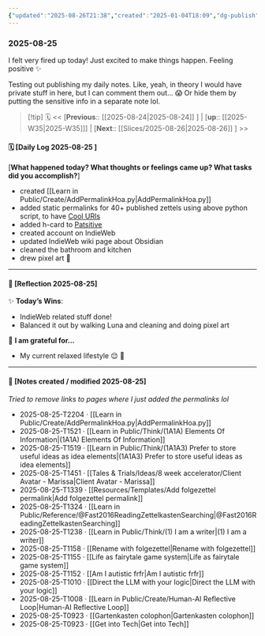 ```yaml
---
{"updated":"2025-08-26T21:38","created":"2025-01-04T18:09","dg-publish":true,"dg-permalink":"2025-08-25","dg-path":" Slice/2025-08-25.md","permalink":"/2025-08-25/","dgPassFrontmatter":true,"noteIcon":"1"}
---
```


### 2025-08-25

I felt very fired up today! Just excited to make things happen. Feeling positive ✨️ 

Testing out publishing my daily notes. Like, yeah, in theory I would have private stuff in here, but I can comment them out... 😱 Or hide them by putting the sensitive info in a separate note lol.  

> [!tip] 🗓
> << [**Previous**:: [[2025-08-24\|2025-08-24]] ] | [**up**:: [[2025-W35\|2025-W35]]] | [**Next**:: [[Slices/2025-08-26\|2025-08-26]] ] >>

#### 🗓️ [Daily Log 2025-08-25 ]
[**What happened today? What thoughts or feelings came up? What tasks did you accomplish?**]
- created [[Learn in Public/Create/AddPermalinkHoa.py\|AddPermalinkHoa.py]]
- added static permalinks for 40+ published zettels using above python script, to have [Cool URIs](https://www.w3.org/Provider/Style/URI)
- added h-card to [Patsitive](https://patsitive.co.nz )
- created account on IndieWeb 
- updated IndieWeb wiki page about Obsidian 
- cleaned the bathroom and kitchen 
- drew pixel art 🎨 


--- 
#### 🌙 [Reflection 2025-08-25]

✨ **Today’s Wins**:  
- IndieWeb related stuff done! 
- Balanced it out by walking Luna and cleaning and doing pixel art 

🌻 **I am grateful for...**
- My current relaxed lifestyle 😌 🫶


---

#### 📝 [Notes created / modified 2025-08-25]

_Tried to remove links to pages where I just added the permalinks lol_

- 2025-08-25-T2204 · [[Learn in Public/Create/AddPermalinkHoa.py\|AddPermalinkHoa.py]]
- 2025-08-25-T1521 · [[Learn in Public/Think/(1A1A) Elements Of Information\|(1A1A) Elements Of Information]]
- 2025-08-25-T1519 · [[Learn in Public/Think/(1A1A3) Prefer to store useful ideas as idea elements\|(1A1A3) Prefer to store useful ideas as idea elements]]
- 2025-08-25-T1451 · [[Tales & Trials/Ideas/8 week accelerator/Client Avatar - Marissa\|Client Avatar - Marissa]]
- 2025-08-25-T1339 · [[Resources/Templates/Add folgezettel permalink\|Add folgezettel permalink]]
- 2025-08-25-T1324 · [[Learn in Public/Reference/@Fast2016ReadingZettelkastenSearching\|@Fast2016ReadingZettelkastenSearching]]
- 2025-08-25-T1238 · [[Learn in Public/Think/(1) I am a writer\|(1) I am a writer]]
- 2025-08-25-T1158 · [[Rename with folgezettel\|Rename with folgezettel]]
- 2025-08-25-T1155 · [[Life as fairytale game system\|Life as fairytale game system]]
- 2025-08-25-T1152 · [[Am I autistic frfr\|Am I autistic frfr]]
- 2025-08-25-T1010 · [[Direct the LLM with your logic\|Direct the LLM with your logic]]
- 2025-08-25-T1008 · [[Learn in Public/Create/Human-AI Reflective Loop\|Human-AI Reflective Loop]]
- 2025-08-25-T0923 · [[Gartenkasten colophon\|Gartenkasten colophon]]
- 2025-08-25-T0923 · [[Get into Tech\|Get into Tech]]